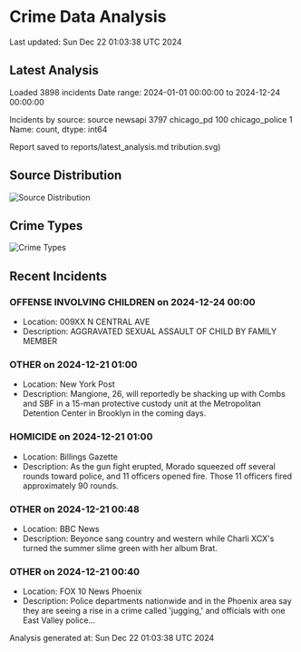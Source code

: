 # Crime Data Analysis
Last updated: Sun Dec 22 01:03:38 UTC 2024

## Latest Analysis

Loaded 3898 incidents
Date range: 2024-01-01 00:00:00 to 2024-12-24 00:00:00

Incidents by source:
source
newsapi           3797
chicago_pd         100
chicago_police       1
Name: count, dtype: int64

Report saved to reports/latest_analysis.md
tribution.svg)

## Source Distribution
![Source Distribution](images/source_distribution.svg)

## Crime Types
![Crime Types](images/crime_types.svg)

## Recent Incidents

### OFFENSE INVOLVING CHILDREN on 2024-12-24 00:00
- Location: 009XX N CENTRAL AVE
- Description: AGGRAVATED SEXUAL ASSAULT OF CHILD BY FAMILY MEMBER


### OTHER on 2024-12-21 01:00
- Location: New York Post
- Description: Mangione, 26, will reportedly be shacking up with Combs and SBF in a 15-man protective custody unit at the Metropolitan Detention Center in Brooklyn in the coming days.


### HOMICIDE on 2024-12-21 01:00
- Location: Billings Gazette
- Description: As the gun fight erupted, Morado squeezed off several rounds toward police, and 11 officers opened fire. Those 11 officers fired approximately 90 rounds.


### OTHER on 2024-12-21 00:48
- Location: BBC News
- Description: Beyonce sang country and western while Charli XCX's turned the summer slime green with her album Brat.


### OTHER on 2024-12-21 00:40
- Location: FOX 10 News Phoenix
- Description: Police departments nationwide and in the Phoenix area say they are seeing a rise in a crime called 'jugging,' and officials with one East Valley police...

Analysis generated at: Sun Dec 22 01:03:38 UTC 2024
